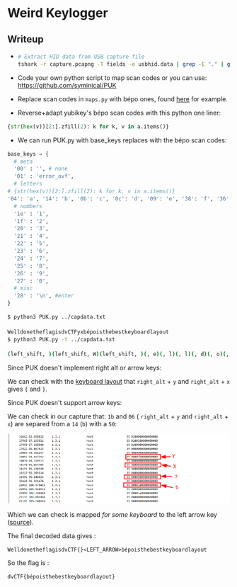 # Weird Keylogger

## Writeup

- ```bash
  # Extract HID data from USB capture file
  tshark -r capture.pcapng -T fields -e usbhid.data | grep -E "." | grep -v '0000000000000000' > capdata.txt
  ```

- Code your own python script to map scan codes or you can use: https://github.com/syminical/PUK
- Replace scan codes in ``maps.py`` with bépo ones, found [here](https://www.wheelodex.org/projects/yubikey-manager/) for example.
- Reverse+adapt yubikey's bépo scan codes with this python one liner:

```python
{str(hex(v))[2:].zfill(2): k for k, v in a.items()}
```

- We can run PUK.py with base_keys replaces with the bépo scan codes:

```python
base_keys = {
  # meta
  '00' : '', # none
  '01' : 'error_ovf',
  # letters
# {str(hex(v))[2:].zfill(2): k for k, v in a.items()}
'04': 'a', '14': 'b', '0b': 'c', '0c': 'd', '09': 'e', '38': 'f', '36': 'g', '37': 'h', '07': 'i', '13': 'j', '05': 'k', '12': 'l', '34': 'm', '33': 'n', '15': 'o', '08': 'p', '10': 'q', '0f': 'r', '0e': 's', '0d': 't', '16': 'u', '18': 'v', '30': 'w', '06': 'x', '1b': 'y', '2f': 'z', '1d': 'à', '31': 'ç', '17': 'è', '1a': 'é', '64': 'ê',
  # numbers
  '1e' : '1',
  '1f' : '2',
  '20' : '3',
  '21' : '4',
  '22' : '5',
  '23' : '6',
  '24' : '7',
  '25' : '8',
  '26' : '9',
  '27' : '0',
  # misc
  '28' : '\n', #enter
}
```

```bash
$ python3 PUK.py ../capdata.txt

WelldonetheflagisdvCTFyxbépoisthebestkeyboardlayout                           
$ python3 PUK.py -t ../capdata.txt

(left_shift, )(left_shift, W)(left_shift, )(, e)(, l)(, l)(, d)(, o)(, n)(, e)(, t)(, h)(, e)(, f)(, l)(, a)(, g)(, i)(, s)(, d)(, v)(left_shift, )(left_shift, C)(left_shift, )(left_shift, T)(left_shift, )(left_shift, F)(left_shift, )(right_alt, )(right_alt, y)(right_alt, )(right_alt, x)(right_alt, )(, b)(, é)(, p)(, o)(, i)(, s)(, t)(, h)(, e)(, b)(, e)(, s)(, t)(, k)(, e)(, y)(, b)(, o)(, a)(, r)(, d)(, l)(, a)(, y)(, o)(, u)(, t) 

```

Since PUK doesn't implement right alt or arrow keys:

We can check with the [keyboard layout](https://en.wikipedia.org/wiki/B%C3%89PO#/media/File:KB_French_Dvorak_b%C3%A9po_simplifi%C3%A9.svg) that ``right_alt`` + ``y`` and ``right_alt`` + ``x`` gives ``{`` and ``}``.

Since PUK doesn't support arrow keys:

We can check in our capture that: ``1b`` and ``06``  ( ``right_alt`` + ``y`` and ``right_alt`` + ``x``) are separed from a ``14`` (``b``) with a ``50``:

![arrows](arrows.png)

Which we can check is mapped *for some keyboard* to the left arrow key ([source](https://gist.github.com/MightyPork/6da26e382a7ad91b5496ee55fdc73db2)).

The final decoded data gives :

 ```
 WelldonetheflagisdvCTF{}<LEFT_ARROW>bépoisthebestkeyboardlayout
 ```

So the flag is :

```
dvCTF{bépoisthebestkeyboardlayout}
```


